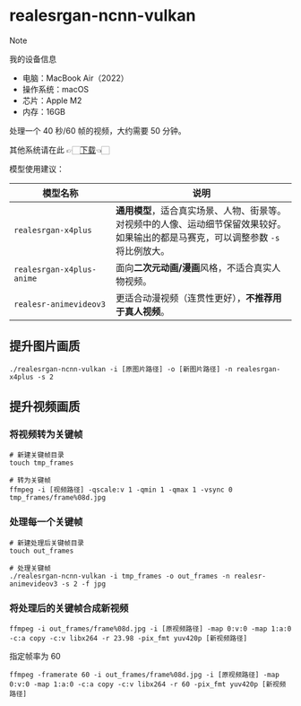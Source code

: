 # realesrgan-ncnn-vulkan

> [!NOTE]
>
> 我的设备信息
>
> - 电脑：MacBook Air（2022）
> - 操作系统：macOS
> - 芯片：Apple M2
> - 内存：16GB
>
> 处理一个 40 秒/60 帧的视频，大约需要 50 分钟。
>
> 其他系统请在此 👉🏻[下载](https://github.com/xinntao/Real-ESRGAN-ncnn-vulkan/releases/tag/v0.2.0)👈🏻

模型使用建议：

| 模型名称                  | 说明                                                                                                                                         |
| ------------------------- | -------------------------------------------------------------------------------------------------------------------------------------------- |
| `realesrgan-x4plus`       | **通用模型**，适合真实场景、人物、街景等。<br>对视频中的人像、运动细节保留效果较好。<br>如果输出的都是马赛克，可以调整参数 `-s` 将比例放大。 |
| `realesrgan-x4plus-anime` | 面向**二次元动画/漫画**风格，不适合真实人物视频。                                                                                            |
| `realesr-animevideov3`    | 更适合动漫视频（连贯性更好），**不推荐用于真人视频**。                                                                                       |

## 提升图片画质

```shell
./realesrgan-ncnn-vulkan -i [原图片路径] -o [新图片路径] -n realesrgan-x4plus -s 2
```

## 提升视频画质

### 将视频转为关键帧

```shell
# 新建关键帧目录
touch tmp_frames

# 转为关键帧
ffmpeg -i [视频路径] -qscale:v 1 -qmin 1 -qmax 1 -vsync 0 tmp_frames/frame%08d.jpg
```

### 处理每一个关键帧

```shell
# 新建处理后关键帧目录
touch out_frames

# 处理关键帧
./realesrgan-ncnn-vulkan -i tmp_frames -o out_frames -n realesr-animevideov3 -s 2 -f jpg
```

### 将处理后的关键帧合成新视频

```shell
ffmpeg -i out_frames/frame%08d.jpg -i [原视频路径] -map 0:v:0 -map 1:a:0 -c:a copy -c:v libx264 -r 23.98 -pix_fmt yuv420p [新视频路径]
```

指定帧率为 60

```shell
ffmpeg -framerate 60 -i out_frames/frame%08d.jpg -i [原视频路径] -map 0:v:0 -map 1:a:0 -c:a copy -c:v libx264 -r 60 -pix_fmt yuv420p [新视频路径]
```
